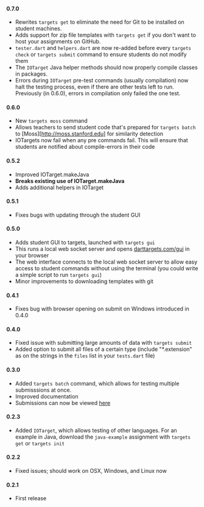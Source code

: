 #### 0.7.0
  * Rewrites `targets get` to eliminate the need for Git to be installed on student machines.
  * Adds support for zip file templates with `targets get` if you don't want to host your assignments on GitHub.
  * `tester.dart` and `helpers.dart` are now re-added before every `targets check` or `targets submit` command to ensure students do not modify them
  * The `IOTarget` Java helper methods should now properly compile classes in packages.
  * Errors during `IOTarget` pre-test commands (usually compilation) now halt the testing process, even if there are other tests left to run. Previously (in 0.6.0), errors in compilation only failed the one test.

#### 0.6.0
  * New `targets moss` command
  * Allows teachers to send student code that's prepared for `targets batch` to [Moss][http://moss.stanford.edu] for similarity detection
  * IOTargets now fail when any pre commands fail. This will ensure that students are notified about compile-errors in their code

#### 0.5.2
  * Improved IOTarget.makeJava
  * **Breaks existing use of IOTarget.makeJava**
  * Adds additional helpers in IOTarget

#### 0.5.1
  * Fixes bugs with updating through the student GUI

#### 0.5.0
  * Adds student GUI to targets, launched with `targets gui`
  * This runs a local web socket server and opens [darttargets.com/gui](http://darttargets.com/gui) in your browser
  * The web interface connects to the local web socket server to allow easy access to student commands without using the terminal (you could write a simple script to run `targets gui`)
  * Minor improvements to downloading templates with git

#### 0.4.1
  * Fixes bug with browser opening on submit on Windows introduced in 0.4.0

#### 0.4.0
  * Fixed issue with submitting large amounts of data with `targets submit`
  * Added option to submit all files of a certain type (include "*.extension" as on the strings in the `files` list in your `tests.dart` file)

#### 0.3.0
  * Added `targets batch` command, which allows for testing multiple submisssions at once.
  * Improved documentation
  * Submissions can now be viewed [here](http://darttargets.com/results)

#### 0.2.3
  * Added `IOTarget`, which allows testing of other languages. For an example in Java, download the `java-example` assignment with `targets get` or `targets init`

#### 0.2.2
  * Fixed issues; should work on OSX, Windows, and Linux now

#### 0.2.1
  * First release

